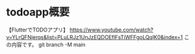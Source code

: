 # todoapp概要

【FlutterでTODOアプリ】
https://www.youtube.com/watch?v=YLrQFNjerqs&list=PLuLRJz1UnJzEQDOEflFsTiWFFgoLQqlK0&index=1
この内容です。
git branch -M main
